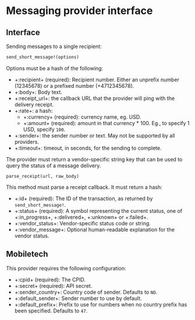 Messaging provider interface
============================

Interface
---------

Sending messages to a single recipient:

```ruby
send_short_message!(options)
```

Options must be a hash of the following:

* +:recipient+ (required): Recipient number. Either an unprefix number (12345678) or a prefixed number (+4712345678).
* +:body+: Body text.
* +:receipt_url+: the callback URL that the provider will ping with the delivery receipt.
* +:rate+: a hash:
  * +:currency+ (required): currency name, eg. USD.
  * +:amount+ (required): amount in that currency * 100. Eg., to specify 1 USD, specify `100`.
* +:sender+: the sender number or text. May not be supported by all providers.
* +:timeout+: timeout, in seconds, for the sending to complete.

The provider must return a vendor-specific string key that can be used to query the status of a message delivery.

```
parse_receipt(url, raw_body)
```

This method must parse a receipt callback. It must return a hash:

* +:id+ (required): The ID of the transaction, as returned by `send_short_message!`.
* +:status+ (required): A symbol representing the current status, one of +:in_progress+, +:delivered+, +:unknown+ or +:failed+.
* +:vendor_status+: Vendor-specific status code or string.
* +:vendor_message+: Optional human-readable explanation for the vendor status.

Mobiletech
----------

This provider requires the following configuration:

* +:cpid+ (required): The CPID.
* +:secret+ (required): API secret.
* +:sender_country+: Country code of sender. Defaults to `NO`.
* +:default_sender+: Sender number to use by default.
* +:default_prefix+: Prefix to use for numbers when no country prefix has been specified. Defaults to `47`.
